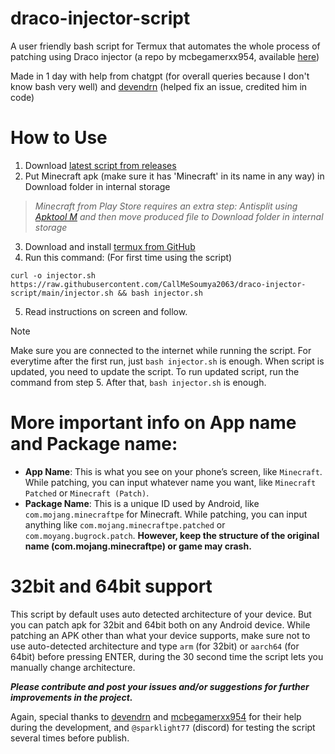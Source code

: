 # draco-injector-script
A user friendly bash script for Termux that automates the whole process of patching using Draco injector (a repo by mcbegamerxx954, available [here](https://github.com/mcbegamerxx954/draco-injector))

Made in 1 day with help from chatgpt  (for overall queries because I don't know bash very well) and [devendrn](https://github.com/devendrn) (helped fix an issue, credited him in code)

# How to Use
1. Download [latest script from releases](https://github.com/CallMeSoumya2063/draco-injector-script/releases/latest)
2. Put Minecraft apk (make sure it has 'Minecraft' in its name in any way) in Download folder in internal storage
> *Minecraft from Play Store requires an extra step: Antisplit using [Apktool M](https://maximoff.su/apktool/?lang=en) and then move produced file to Download folder in internal storage*
3. Download and install [termux from GitHub](https://github.com/termux/termux-app/releases/latest)
4. Run this command: (For first time using the script)
```
curl -o injector.sh https://raw.githubusercontent.com/CallMeSoumya2063/draco-injector-script/main/injector.sh && bash injector.sh
```
5. Read instructions on screen and follow.

> [!NOTE]
> Make sure you are connected to the internet while running the script. For everytime after the first run, just `bash injector.sh` is enough. When script is updated, you need to update the script. To run updated script, run the command from step 5. After that, `bash injector.sh` is enough.

# More important info on App name and Package name:
- **App Name**: This is what you see on your phone’s screen, like `Minecraft`. While patching, you can input whatever name you want, like `Minecraft Patched` or `Minecraft (Patch)`.
- **Package Name**: This is a unique ID used by Android, like `com.mojang.minecraftpe` for Minecraft. While patching, you can input anything like `com.mojang.minecraftpe.patched` or `com.moyang.bugrock.patch`. **However, keep the structure of the original name (com.mojang.minecraftpe) or game may crash.**

# 32bit and 64bit support
This script by default uses auto detected architecture of your device. But you can patch apk for 32bit and 64bit both on any Android device. While patching an APK other than what your device supports, make sure not to use auto-detected architecture and type `arm` (for 32bit) or `aarch64` (for 64bit) before pressing ENTER, during the 30 second time the script lets you manually change architecture.





***Please contribute and post your issues and/or suggestions for further improvements in the project.***

Again, special thanks to [devendrn](https://github.com/devendrn) and [mcbegamerxx954](https://github.com/mcbegamerxx954) for their help during the development, and `@sparklight77` (discord) for testing the script several times before publish.
